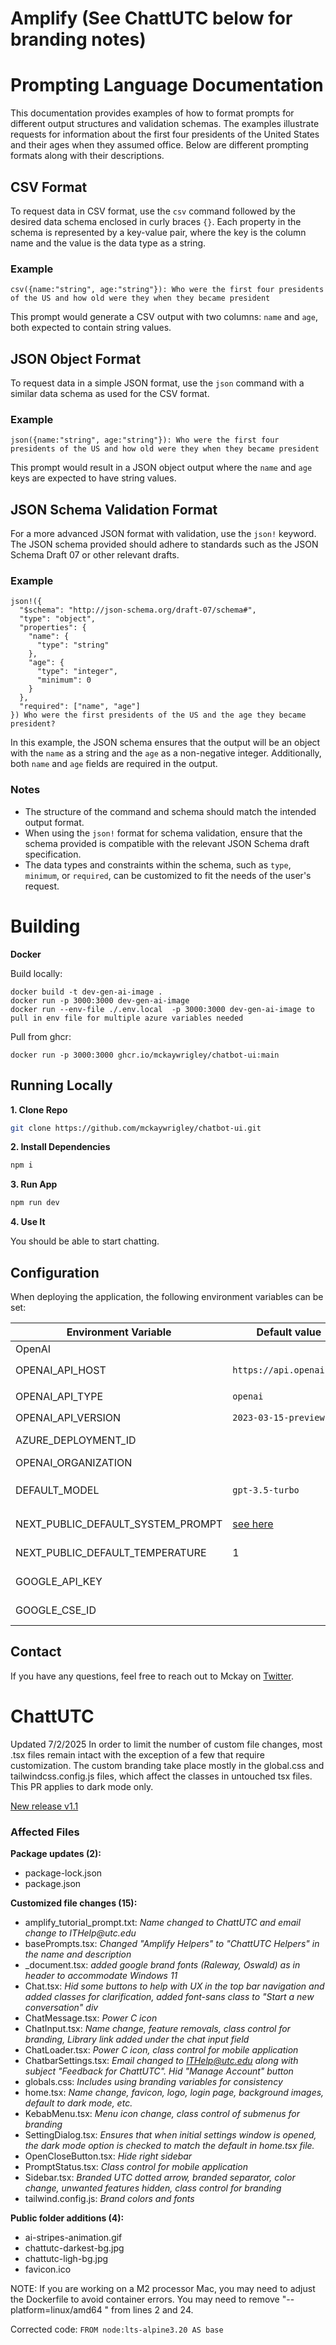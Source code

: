 # Amplify (See ChattUTC below for branding notes)

# Prompting Language Documentation

This documentation provides examples of how to format prompts for different output structures and validation schemas. The examples illustrate requests for information about the first four presidents of the United States and their ages when they assumed office. Below are different prompting formats along with their descriptions.

## CSV Format

To request data in CSV format, use the `csv` command followed by the desired data schema enclosed in curly braces `{}`. Each property in the schema is represented by a key-value pair, where the key is the column name and the value is the data type as a string.

### Example
```plaintext
csv({name:"string", age:"string"}): Who were the first four presidents of the US and how old were they when they became president
```
This prompt would generate a CSV output with two columns: `name` and `age`, both expected to contain string values.

## JSON Object Format

To request data in a simple JSON format, use the `json` command with a similar data schema as used for the CSV format.

### Example
```plaintext
json({name:"string", age:"string"}): Who were the first four presidents of the US and how old were they when they became president
```
This prompt would result in a JSON object output where the `name` and `age` keys are expected to have string values.

## JSON Schema Validation Format

For a more advanced JSON format with validation, use the `json!` keyword. The JSON schema provided should adhere to standards such as the JSON Schema Draft 07 or other relevant drafts.

### Example
```plaintext
json!({
  "$schema": "http://json-schema.org/draft-07/schema#",
  "type": "object",
  "properties": {
    "name": {
      "type": "string"
    },
    "age": {
      "type": "integer",
      "minimum": 0
    }
  },
  "required": ["name", "age"]
}) Who were the first presidents of the US and the age they became president?
```
In this example, the JSON schema ensures that the output will be an object with the `name` as a string and the `age` as a non-negative integer. Additionally, both `name` and `age` fields are required in the output.

### Notes
- The structure of the command and schema should match the intended output format.
- When using the `json!` format for schema validation, ensure that the schema provided is compatible with the relevant JSON Schema draft specification.
- The data types and constraints within the schema, such as `type`, `minimum`, or `required`, can be customized to fit the needs of the user's request.

# Building

**Docker**

Build locally:

```shell
docker build -t dev-gen-ai-image .
docker run -p 3000:3000 dev-gen-ai-image
docker run --env-file ./.env.local  -p 3000:3000 dev-gen-ai-image to pull in env file for multiple azure variables needed
```

Pull from ghcr:

```
docker run -p 3000:3000 ghcr.io/mckaywrigley/chatbot-ui:main
```

## Running Locally

**1. Clone Repo**

```bash
git clone https://github.com/mckaywrigley/chatbot-ui.git
```

**2. Install Dependencies**

```bash
npm i
```

**3. Run App**

```bash
npm run dev
```

**4. Use It**

You should be able to start chatting.

## Configuration

When deploying the application, the following environment variables can be set:

| Environment Variable              | Default value                  | Description                                                                                                                               |
| --------------------------------- | ------------------------------ | ----------------------------------------------------------------------------------------------------------------------------------------- |
OpenAI                                                                                   |
| OPENAI_API_HOST                   | `https://api.openai.com`       | The base url, for Azure use `https://<endpoint>.openai.azure.com`                                                                         |
| OPENAI_API_TYPE                   | `openai`                       | The API type, options are `openai` or `azure`                                                                                             |
| OPENAI_API_VERSION                | `2023-03-15-preview`           | Only applicable for Azure OpenAI                                                                                                          |
| AZURE_DEPLOYMENT_ID               |                                | Needed when Azure OpenAI, Ref [Azure OpenAI API](https://learn.microsoft.com/zh-cn/azure/cognitive-services/openai/reference#completions) |
| OPENAI_ORGANIZATION               |                                | Your OpenAI organization ID                                                                                                               |
| DEFAULT_MODEL                     | `gpt-3.5-turbo`                | The default model to use on new conversations, for Azure use `gpt-35-turbo`                                                               |
| NEXT_PUBLIC_DEFAULT_SYSTEM_PROMPT | [see here](utils/app/const.ts) | The default system prompt to use on new conversations                                                                                     |
| NEXT_PUBLIC_DEFAULT_TEMPERATURE   | 1                              | The default temperature to use on new conversations                                                                                       |
| GOOGLE_API_KEY                    |                                | See [Custom Search JSON API documentation][GCSE]                                                                                          |
| GOOGLE_CSE_ID                     |                                | See [Custom Search JSON API documentation][GCSE]                                                                                          |

## Contact

If you have any questions, feel free to reach out to Mckay on [Twitter](https://twitter.com/mckaywrigley).

[GCSE]: https://developers.google.com/custom-search/v1/overview

# ChattUTC

Updated 7/2/2025
In order to limit the number of custom file changes, most .tsx files remain intact with the exception of a few that require customization. The custom branding take place mostly in the global.css and tailwindcss.config.js files, which affect the classes in untouched tsx files. This PR applies to dark mode only.

[New release v1.1](https://github.com/UTCWeb/amplify-genai-frontend-0.6.0/releases/tag/v1.1)

### Affected Files

**Package updates (2):**
- package-lock.json
- package.json

**Customized file changes (15):**
- amplify_tutorial_prompt.txt: _Name changed to ChattUTC and email change to ITHelp@utc.edu_
- basePrompts.tsx:  _Changed "Amplify Helpers" to "ChattUTC Helpers" in the name and description_
- _document.tsx:  _added google brand fonts (Raleway, Oswald) as <link> in header to accommodate Windows 11_
- Chat.tsx: _Hid some buttons to help with UX in the top bar navigation and added classes for clarification, added font-sans class to "Start a new conversation" div_
- ChatMessage.tsx: _Power C icon_
- ChatInput.tsx: _Name change, feature removals, class control for branding, Library link added under the chat input field_
- ChatLoader.tsx: _Power C icon, class control for mobile application_
- ChatbarSettings.tsx: _Email changed to ITHelp@utc.edu along with subject "Feedback for ChattUTC". Hid "Manage Account" button_
- globals.css: _Includes using branding variables for consistency_
- home.tsx: _Name change, favicon, logo, login page, background images, default to dark mode, etc._
- KebabMenu.tsx: _Menu icon change, class control of submenus for branding_
- SettingDialog.tsx: _Ensures that when initial settings window is opened, the dark mode option is checked to match the default in home.tsx file._
- OpenCloseButton.tsx: _Hide right sidebar_
- PromptStatus.tsx:  _Class control for mobile application_
- Sidebar.tsx: _Branded UTC dotted arrow, branded separator, color change, unwanted features hidden, class control for branding_
- tailwind.config.js: _Brand colors and fonts_

**Public folder additions (4):**
- ai-stripes-animation.gif
- chattutc-darkest-bg.jpg
- chattutc-ligh-bg.jpg
- favicon.ico



NOTE: If you are working on a M2 processor Mac, you may need to adjust the Dockerfile to avoid container errors. You may need to remove "--platform=linux/amd64 " from lines 2 and 24.

Corrected code: 
    `FROM node:lts-alpine3.20 AS base`
